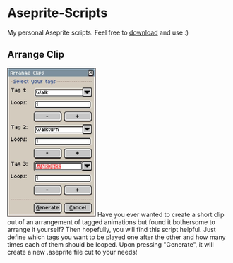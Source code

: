 # Aseprite-Scripts
My personal Aseprite scripts. Feel free to [download](https://github.com/Fantailed/Aseprite-Scripts/archive/v0.1.1.zip) and use :)

## Arrange Clip
<img src="screenshots/arrange_clip.jpg" width="200">
Have you ever wanted to create a short clip out of an arrangement of tagged animations but found it bothersome to arrange it yourself?
Then hopefully, you will find this script helpful.  
Just define which tags you want to be played one after the other and how many times each of them should be looped.
Upon pressing "Generate", it will create a new .aseprite file cut to your needs!
